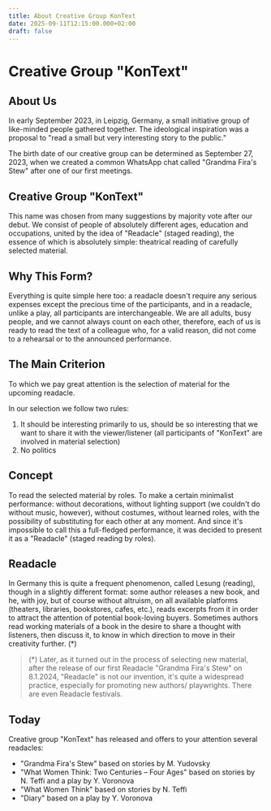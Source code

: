 ```yaml
---
title: About Creative Group KonText
date: 2025-09-11T12:15:00.000+02:00
draft: false
---
```

# Creative Group "KonText"

## About Us

In early September 2023, in Leipzig, Germany, a small initiative group of like-minded people gathered together. The ideological inspiration was a proposal to "read a small but very interesting story to the public."

The birth date of our creative group can be determined as September 27, 2023, when we created a common WhatsApp chat called "Grandma Fira's Stew" after one of our first meetings.

## Creative Group "KonText"

This name was chosen from many suggestions by majority vote after our debut. We consist of people of absolutely different ages, education and occupations, united by the idea of "Readacle" (staged reading), the essence of which is absolutely simple: theatrical reading of carefully selected material.

## Why This Form?

Everything is quite simple here too: a readacle doesn't require any serious expenses except the precious time of the participants, and in a readacle, unlike a play, all participants are interchangeable. We are all adults, busy people, and we cannot always count on each other, therefore, each of us is ready to read the text of a colleague who, for a valid reason, did not come to a rehearsal or to the announced performance.

## The Main Criterion

To which we pay great attention is the selection of material for the upcoming readacle.

In our selection we follow two rules:

1. It should be interesting primarily to us, should be so interesting that we want to share it with the viewer/listener (all participants of "KonText" are involved in material selection)
2. No politics

## Concept

To read the selected material by roles. To make a certain minimalist performance: without decorations, without lighting support (we couldn't do without music, however), without costumes, without learned roles, with the possibility of substituting for each other at any moment. And since it's impossible to call this a full-fledged performance, it was decided to present it as a "Readacle" (staged reading by roles).

## Readacle

In Germany this is quite a frequent phenomenon, called Lesung (reading), though in a slightly different format: some author releases a new book, and he, with joy, but of course without altruism, on all available platforms (theaters, libraries, bookstores, cafes, etc.), reads excerpts from it in order to attract the attention of potential book-loving buyers. Sometimes authors read working materials of a book in the desire to share a thought with listeners, then discuss it, to know in which direction to move in their creativity further. (*)

> (*) Later, as it turned out in the process of selecting new material, after the release 
> of our first Readacle "Grandma Fira's Stew" on 8.1.2024, "Readacle" is not our 
> invention, it's quite a widespread practice, especially for promoting new authors/
> playwrights. There are even Readacle festivals.

## Today

Creative group "KonText" has released and offers to your attention several readacles:

* "Grandma Fira's Stew" based on stories by M. Yudovsky
* "What Women Think: Two Centuries – Four Ages" based on stories by N. Teffi and a play by Y. Voronova
* "What Women Think" based on stories by N. Teffi
* "Diary" based on a play by Y. Voronova
